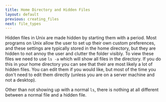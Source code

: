 ```yaml
---
title: Home Directory and Hidden Files
layout: default
previous: creating_files
next: file_types
---
```


Hidden files in Unix are made hidden by starting them with a period.  Most programs
on Unix allow the user to set up their own custom preferences, and these
settings are typically stored in the home directory, but they are hidden to not annoy the
user and clutter the folder visibly.  To view these files we need to use `ls
-a` which will show all files in the directory.  If you do this in your home
directory you can see that their are most likely a lot of hidden files.  You
can edit them if you would like, but most of the time you don't need to edit
them directly (unless you are on a server machine and not a desktop).

Other than not showing up with a normal `ls`, there is nothing at all
different between a normal file and a hidden file.
